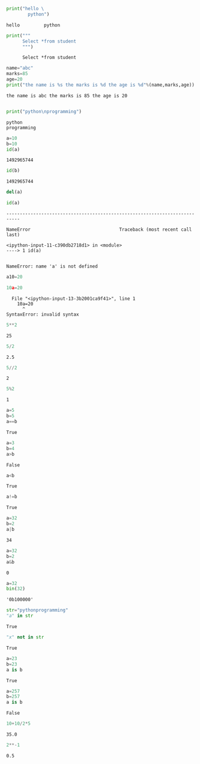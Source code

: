 ```python
print("hello \
        python")
```

    hello         python
    


```python
print("""
      Select *from student
      """)
```

    
          Select *from student
          
    


```python
name="abc"
marks=85
age=20
print("the name is %s the marks is %d the age is %d"%(name,marks,age))
```

    the name is abc the marks is 85 the age is 20
    


```python

print("python\nprogramming")
```

    python
    programming
    


```python
a=10
b=10
id(a)

```




    1492965744




```python
id(b)
```




    1492965744




```python
del(a)
```


```python
id(a)
```


    ---------------------------------------------------------------------------

    NameError                                 Traceback (most recent call last)

    <ipython-input-11-c390db2718d1> in <module>
    ----> 1 id(a)
    

    NameError: name 'a' is not defined



```python
a10=20
```


```python
10a=20
```


      File "<ipython-input-13-3b2001ca9f41>", line 1
        10a=20
          ^
    SyntaxError: invalid syntax
    



```python
5**2
```




    25




```python
5/2
```




    2.5




```python
5//2
```




    2




```python
5%2
```




    1




```python
a=5
b=5
a==b
```




    True




```python
a=3
b=4
a>b
```




    False




```python
a<b
```




    True




```python
a!=b
```




    True




```python
a=32
b=2
a|b
```




    34




```python
a=32
b=2
a&b
```




    0




```python
a=32
bin(32)
```




    '0b100000'




```python
str="pythonprogramming"
"a" in str
```




    True




```python
"x" not in str
```




    True




```python
a=23
b=23
a is b
```




    True




```python
a=257
b=257
a is b
```




    False




```python
10+10/2*5
```




    35.0




```python
2**-1
```




    0.5




```python

```
